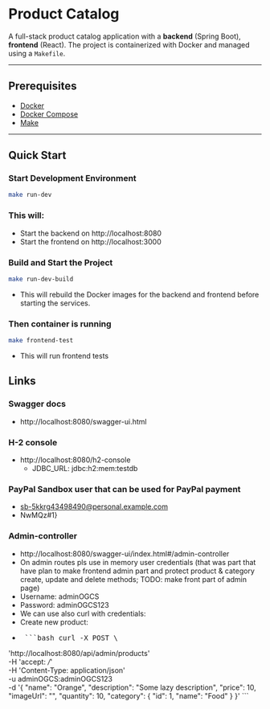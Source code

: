 # Product Catalog

A full-stack product catalog application with a **backend** (Spring Boot), **frontend** (React). The project is containerized with Docker and managed using a `Makefile`.

---

## Prerequisites

- [Docker](https://www.docker.com/)
- [Docker Compose](https://docs.docker.com/compose/)
- [Make](https://www.gnu.org/software/make/)

---

## Quick Start

### Start Development Environment

```bash
make run-dev
```

### This will:

- Start the backend on http://localhost:8080
- Start the frontend on http://localhost:3000

### Build and Start the Project

```bash
make run-dev-build
```

- This will rebuild the Docker images for the backend and frontend before starting the services.

### Then container is running

```bash
make frontend-test
```

- This will run frontend tests

## Links

### Swagger docs

- http://localhost:8080/swagger-ui.html

### H-2 console

- http://localhost:8080/h2-console
  - JDBC_URL: jdbc:h2:mem:testdb

### PayPal Sandbox user that can be used for PayPal payment

- sb-5kkrg43498490@personal.example.com
- NwMQz#1}

### Admin-controller
- http://localhost:8080/swagger-ui/index.html#/admin-controller
- On admin routes pls use in memory user credentials (that was part that have plan to make frontend admin part and protect product & category create, update and delete methods; TODO: make front part of admin page)
-   Username: adminOGCS
-   Password: adminOGCS123
- We can use also curl with credentials:
- Create new product:
-  <pre> ```bash curl -X POST \
  'http://localhost:8080/api/admin/products' \
  -H 'accept: */*' \
  -H 'Content-Type: application/json' \
  -u adminOGCS:adminOGCS123 \
  -d '{
    "name": "Orange",
    "description": "Some lazy description",
    "price": 10,
    "imageUrl": "",
    "quantity": 10,
    "category": {
      "id": 1,
      "name": "Food"
    }
  }' ``` </pre>

